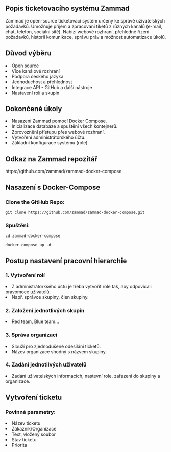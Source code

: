 <h2>Popis ticketovacího systému Zammad</h2>
<p>Zammad je open-source ticketovací systém určený ke správě uživatelských požadavků. Umožňuje příjem a zpracování tiketů z různých kanálů (e-mail, chat, telefon, sociální sítě). Nabízí webové rozhraní, přehledné řízení požadavků, historii komunikace, správu práv a možnost automatizace úkolů.</p>

<h2>Důvod výběru</h2>
<li>Open source </li>
<li>Více kanálové rozhraní</li>
<li>Podpora českého jazyka</li>
<li>Jednoduchost a přehlednost</li>
<li>Integrace API - GitHub a další nástroje</li>
<li>Nastavení rolí a skupin</li>

<h2>Dokončené úkoly</h2>  
<li>Nasazení Zammad pomocí Docker Compose.</li>
<li>Inicializace databáze a spuštění všech kontejnerů.</li>
<li>Zprovoznění přístupu přes webové rozhraní.</li>  
<li>Vytvoření administrátorského účtu.</li>  
<li>Základní konfigurace systému (role).</li>

<h2>Odkaz na Zammad repozitář</h2>
<p>https://github.com/zammad/zammad-docker-compose</p>

<h2>Nasazení s Docker-Compose</h2>
<h3>Clone the GitHub Repo:</h3>
<code>git clone https://github.com/zammad/zammad-docker-compose.git</code>
<h3>Spuštění:</h3>
<code>cd zammad-docker-compose</code>

<code>docker compose up -d</code>

<h2>Postup nastavení pracovní hierarchie</h2>
<h3>1. Vytvoření rolí </h3>
<li>Z administrátorksého účtu je třeba vytvořit role tak, aby odpovídali pravomoce uživatelů.</li>
<li>Např. správce skupiny, člen skupiny.</li>
<h3>2. Založení jednotlivých skupin</h3>
<li>Red team, Blue team...</li>
<h3>3. Správa organizací</h3>
<li>Slouží pro zjednodušené odesílání ticketů.</li>
<li>Název organizace shodný s názvem skupiny.</li>
<h3>4. Zadání jednotilvých uživatelů</h3>
<li>Zadání uživatelských informacích, nastevní role, zařazení do skupiny a organizace.</li>

<h2>Vytvoření ticketu</h2>
<h3>Povinné parametry:</h3>
<li>Název ticketu</li>
<li>Zákazník/Organizace</li>
<li>Text, vložený soubor</li>
<li>Stav ticketu</li>
<li>Priorita</li>
